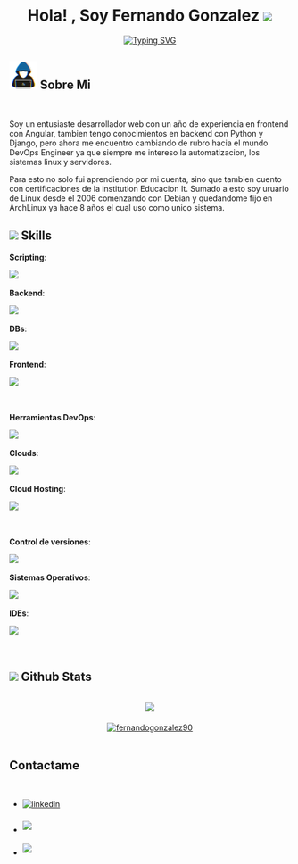<h1 align="center"><b>Hola! , Soy Fernando Gonzalez </b><img src="https://media.giphy.com/media/hvRJCLFzcasrR4ia7z/giphy.gif" width="35"></h1>
<!--  -->
<p align="center">
  <a href="https://github.com/DenverCoder1/readme-typing-svg"><img src="https://readme-typing-svg.herokuapp.com?font=Time+New+Roman&color=cyan&size=25&center=true&vCenter=true&width=600&height=100&lines=DevOps%20Engineer;Python%20Developer;Linux%20Operator" alt="Typing SVG"></a>
</p>

## <picture><img src = "https://github.com/0xAbdulKhalid/0xAbdulKhalid/raw/main/assets/mdImages/about_me.gif" width = 50px></picture> **Sobre Mi**


<br>



<p>
Soy un entusiaste desarrollador web con un año de experiencia en frontend con Angular, tambien tengo conocimientos en backend con Python y Django, pero ahora me encuentro cambiando de rubro hacia el mundo DevOps Engineer ya que siempre me intereso la automatizacion, los sistemas linux y servidores.

Para esto no solo fui aprendiendo por mi cuenta, sino que tambien cuento con certificaciones de la institution Educacion It.
Sumado a esto soy uruario de Linux desde el 2006 comenzando con Debian y quedandome fijo en ArchLinux ya hace 8 años el cual uso como unico sistema.
</p>

## <img src="https://media2.giphy.com/media/QssGEmpkyEOhBCb7e1/giphy.gif?cid=ecf05e47a0n3gi1bfqntqmob8g9aid1oyj2wr3ds3mg700bl&rid=giphy.gif" width ="25"><b> Skills</b>



<p align="center">

**Scripting**:
<p align="left">
  <a href=#>
    <img src="https://skillicons.dev/icons?i=python,bash&perline=12" />
  </a>
</p>

**Backend**:
<p align="left">
  <a href=#>
    <img src="https://skillicons.dev/icons?i=python,django,fastapi&perline=12" />
  </a>
</p>

**DBs**:
<p align="left">
  <a href=#>
    <img src="https://skillicons.dev/icons?i=sqlite&perline=12" />
  </a>
</p>

**Frontend**:
<p align="left">
  <a href=#>
    <img src="https://skillicons.dev/icons?i=html,css,js,ts,angular,react&perline=12" />
  </a>
</p>

<br>

**Herramientas DevOps**:
<p align="left">
  <a href=#>
    <img src="https://skillicons.dev/icons?i=githubactions,jenkins,docker,kubernetes&perline=12" />
  </a>
</p>

**Clouds**:
<p align="left">
  <a href=#>
    <img src="https://skillicons.dev/icons?i=gcp&perline=12" />
  </a>
</p>


**Cloud Hosting**:
<p align="left">
  <a href=#>
    <img src="https://skillicons.dev/icons?i=firebase,github,netlify&perline=12" />
  </a>
</p>

<br >

**Control de versiones**:
<p align="left">
  <a href=#>
    <img src="https://skillicons.dev/icons?i=git,github,gitlab&perline=12" />
  </a>
</p>

**Sistemas Operativos**:
<p align="left">
  <a href="#">
    <img src="https://skillicons.dev/icons?i=linux,debian,redhat,arch,&perline=12" />
  </a>
</p>

**IDEs**:
<p align="left">
  <a href=#>
    <img src="https://skillicons.dev/icons?i=vscode,pycharm&perline=12" />
  </a>
</p>



<br>

## <img src="https://media.giphy.com/media/iY8CRBdQXODJSCERIr/giphy.gif" width="35"><b> Github Stats </b>

<br>

<div align="center">

<a href="https://github.com/fernandogonzalez90/">
  <img src="https://github-readme-stats.vercel.app/api?username=fernandogonzalez90&include_all_commits=true&count_private=true&show_icons=true&line_height=20&title_color=6c91b2&icon_color=6c91b2&text_color=6c91b2&bg_color=383838,383838,383838" width="450"/>
  <br>
  <br>
  <img src="https://github-readme-stats.vercel.app/api/top-langs?username=fernandogonzalez90&show_icons=true&locale=en&layout=compact&line_height=20&title_color=6c91b2&icon_color=6c91b2&text_color=6c91b2&bg_color=383838,383838,383838" width="375"  alt="fernandogonzalez90"/>

</a>
</div>

<br>

## <b> Contactame</b>

<br>
<div align='left'>

<ul>

<li>
<a href="www.linkedin.com/in/fernando-emanuel-gonzalez" target="_blank">
<img src="https://img.shields.io/badge/linkedin:  Fernando Gonzalez-%2300acee.svg?color=405DE6&style=for-the-badge&logo=linkedin&logoColor=white" alt=linkedin style="margin-bottom: 5px;"/>
</a>
</li>

<br>

<li>
<a href="mailto:dev.gonzalezf@gmail.com" target="_blank">
<img src="https://img.shields.io/badge/:  Fernando Gonzalez-%23EA4335.svg?style=for-the-badge&logo=gmail&logoColor=white" t=mail style="margin-bottom: 5px;" />
</a>
</li>
<br>
<li>
<a href="https://devgonzalezf.netlify.app/" target="_blank">
<img src="https://img.shields.io/badge/Portafolio-grey?style=for-the-badge" style="margin-bottom: 5px;" />
</a>
</li>
	
</ul>
</div>

